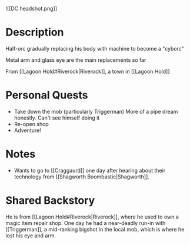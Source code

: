 
![[DC headshot.png]]

# Description
Half-orc gradually replacing his body with machine to become a "cyborc"

Metal arm and glass eye are the main replacements so far

From [[Lagoon Hold#Riverock|Riverock]], a town in [[Lagoon Hold]]

# Personal Quests

- Take down the mob (particularly Triggerman)
	More of a pipe dream honestly. Can't see himself doing it
- Re-open shop
- Adventure!

# Notes
- Wants to go to [[Craggaurd]] one day after hearing about their technology from [[Shagworth Boombastic|Shagworth]].

# Shared Backstory
He is from [[Lagoon Hold#Riverock|Riverock]], where he used to own a magic item repair shop. One day he had a near-deadly run-in with [[Triggerman]], a mid-ranking bigshot in the local mob, which is where he lost his eye and arm. 